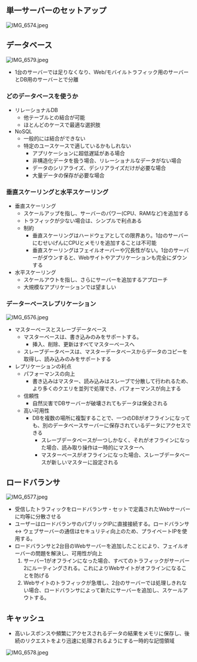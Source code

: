 ## 単一サーバーのセットアップ

![IMG_6574.jpeg](attachment:62f9e1f0-c50b-48cd-a39d-189186d14bb3:IMG_6574.jpeg)

## データベース

![IMG_6579.jpeg](attachment:b1727ea4-d5c3-4922-8559-9d9f69e88eaa:IMG_6579.jpeg)

- 1台のサーバーでは足りなくなり、Web/モバイルトラフィック用のサーバーとDB用のサーバーとで分離

### どのデータベースを使うか

- リレーショナルDB
    - 他テーブルとの結合が可能
    - ほとんどのケースで最適な選択肢
- NoSQL
    - 一般的には結合ができない
    - 特定のユースケースで適しているかもしれない
        - アプリケーションに超低遅延がある場合
        - 非構造化データを扱う場合、リレーショナルなデータがない場合
        - データのシリアライズ、デシリアライズだけが必要な場合
        - 大量データの保存が必要な場合

### 垂直スケーリングと水平スケーリング

- 垂直スケーリング
    - スケールアップを指し、サーバーのパワー(CPU、RAMなど)を追加する
    - トラフィックが少ない場合は、シンプルで利点ある
    - 制約
        - 垂直スケーリングはハードウェアとしての限界あり。1台のサーバーにむせいげんにCPUとメモリを追加することは不可能
        - 垂直スケーリングはフェイルオーバーや冗長性がない。1台のサーバーがダウンすると、Webサイトやアプリケーションも完全にダウンする
- 水平スケーリング
    - スケールアウトを指し、さらにサーバーを追加するアプローチ
    - 大規模なアプリケーションでは望ましい

### データーベースレプリケーション

![IMG_6576.jpeg](attachment:b7a4ab5a-ff6b-4c60-9c7f-f4a344760762:IMG_6576.jpeg)

- マスターベースとスレーブデータベース
    - マスターベースは、書き込みのみをサポートする。
        - 挿入、削除、更新はすべてマスターベースへ
    - スレーブデータベースは、マスターデータベースからデータのコピーを取得し、読み込みのみをサポートする
- レプリケーションの利点
    - パフォーマンスの向上
        - 書き込みはマスター、読み込みはスレーブで分散して行われるため、より多くのクエリを並列で処理でき、パフォーマンスが向上する
    - 信頼性
        - 自然災害でDBサーバーが破壊されてもデータは保全される
    - 高い可用性
        - DBを複数の場所に複製することで、一つのDBがオフラインになっても、別のデータベースサーバーに保存されているデータにアクセスできる
            - スレーブデータベースが一つしかなく、それがオフラインになった場合、読み取り操作は一時的にマスターへ
            - マスターベースがオフラインになった場合、スレーブデータベースが新しいマスターに設定される

## ロードバランサ

![IMG_6577.jpeg](attachment:d55c0893-23a2-48f5-b146-9bb79236438e:IMG_6577.jpeg)

- 受信したトラフィックをロードバランサ・セットで定義されたWebサーバーに均等に分散させる
- ユーザーはロードバランサのパブリックIPに直接接続する。ロードバランサ ↔ ウェブサーバーの通信はセキュリティ向上のため、プライベートIPを使用する。
- ロードバランサと2台目のWebサーバーを追加したことにより、フェイルオーバーの問題を解決し、可用性が向上
    1. サーバー1がオフラインになった場合、すべてのトラフィックがサーバー2にルーティングされる。これによりWebサイトがオフラインになることを防げる
    2. Webサイトのトラフィックが急増し、2台のサーバーでは処理しきれない場合、ロードバランサによって新たにサーバーを追加し、スケールアウトする。

## キャッシュ

- 高いレスポンスや頻繁にアクセスされるデータの結果をメモリに保存し、後続のリクエストをより迅速に処理されるようにする一時的な記憶領域

![IMG_6578.jpeg](attachment:ecf0b653-ce24-4cf5-9653-cb20da8d3401:IMG_6578.jpeg)